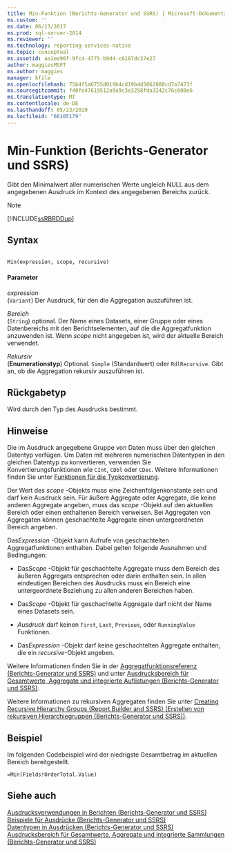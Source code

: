 ```yaml
---
title: Min-Funktion (Berichts-Generator und SSRS) | Microsoft-Dokumentation
ms.custom: ''
ms.date: 06/13/2017
ms.prod: sql-server-2014
ms.reviewer: ''
ms.technology: reporting-services-native
ms.topic: conceptual
ms.assetid: aa1ee96f-9fc4-4775-b9d4-c6187dc37e27
author: maggiesMSFT
ms.author: maggies
manager: kfile
ms.openlocfilehash: 75b4f5a6755d019b4cd19b4d5062088cd7a7473f
ms.sourcegitcommit: f40fa47619512a9a9c3e3258fda3242c76c008e6
ms.translationtype: MT
ms.contentlocale: de-DE
ms.lasthandoff: 05/23/2019
ms.locfileid: "66105179"
---
```

# <a name="min-function-report-builder-and-ssrs"></a>Min-Funktion (Berichts-Generator und SSRS)
  Gibt den Minimalwert aller numerischen Werte ungleich NULL aus dem angegebenen Ausdruck im Kontext des angegebenen Bereichs zurück.  
  
> [!NOTE]  
>  [!INCLUDE[ssRBRDDup](../../includes/ssrbrddup-md.md)]  
  
## <a name="syntax"></a>Syntax  
  
```  
  
Min(expression, scope, recursive)  
```  
  
#### <a name="parameters"></a>Parameter  
 *expression*  
 (`Variant`) Der Ausdruck, für den die Aggregation auszuführen ist.  
  
 *Bereich*  
 (`String`) optional. Der Name eines Datasets, einer Gruppe oder eines Datenbereichs mit den Berichtselementen, auf die die Aggregatfunktion anzuwenden ist. Wenn *scope* nicht angegeben ist, wird der aktuelle Bereich verwendet.  
  
 *Rekursiv*  
 (**Enumerationstyp**) Optional. `Simple` (Standardwert) oder `RdlRecursive`. Gibt an, ob die Aggregation rekursiv auszuführen ist.  
  
## <a name="return-type"></a>Rückgabetyp  
 Wird durch den Typ des Ausdrucks bestimmt.  
  
## <a name="remarks"></a>Hinweise  
 Die im Ausdruck angegebene Gruppe von Daten muss über den gleichen Datentyp verfügen. Um Daten mit mehreren numerischen Datentypen in den gleichen Datentyp zu konvertieren, verwenden Sie Konvertierungsfunktionen wie `CInt`, `CDbl` oder `CDec`. Weitere Informationen finden Sie unter [Funktionen für die Typkonvertierung](https://go.microsoft.com/fwlink/?LinkId=96142).  
  
 Der Wert des *scope* -Objekts muss eine Zeichenfolgenkonstante sein und darf kein Ausdruck sein. Für äußere Aggregate oder Aggregate, die keine anderen Aggregate angeben, muss das *scope* -Objekt auf den aktuellen Bereich oder einen enthaltenen Bereich verweisen. Bei Aggregaten von Aggregaten können geschachtelte Aggregate einen untergeordneten Bereich angeben.  
  
 Das*Expression* -Objekt kann Aufrufe von geschachtelten Aggregatfunktionen enthalten. Dabei gelten folgende Ausnahmen und Bedingungen:  
  
-   Das*Scope* -Objekt für geschachtelte Aggregate muss dem Bereich des äußeren Aggregats entsprechen oder darin enthalten sein. In allen eindeutigen Bereichen des Ausdrucks muss ein Bereich eine untergeordnete Beziehung zu allen anderen Bereichen haben.  
  
-   Das*Scope* -Objekt für geschachtelte Aggregate darf nicht der Name eines Datasets sein.  
  
-   *Ausdruck* darf keinen `First`, `Last`, `Previous`, oder `RunningValue` Funktionen.  
  
-   Das*Expression* -Objekt darf keine geschachtelten Aggregate enthalten, die ein *recursive*-Objekt angeben.  
  
 Weitere Informationen finden Sie in der [Aggregatfunktionsreferenz (Berichts-Generator und SSRS)](report-builder-functions-aggregate-functions-reference.md) und unter [Ausdrucksbereich für Gesamtwerte, Aggregate und integrierte Auflistungen (Berichts-Generator und SSRS)](expression-scope-for-totals-aggregates-and-built-in-collections.md).  
  
 Weitere Informationen zu rekursiven Aggregaten finden Sie unter [Creating Recursive Hierarchy Groups (Report Builder and SSRS) (Erstellen von rekursiven Hierarchiegruppen (Berichts-Generator und SSRS))](creating-recursive-hierarchy-groups-report-builder-and-ssrs.md).  
  
## <a name="example"></a>Beispiel  
 Im folgenden Codebeispiel wird der niedrigste Gesamtbetrag im aktuellen Bereich bereitgestellt.  
  
```  
=Min(Fields!OrderTotal.Value)  
```  
  
## <a name="see-also"></a>Siehe auch  
 [Ausdrucksverwendungen in Berichten &#40;Berichts-Generator und SSRS&#41;](expression-uses-in-reports-report-builder-and-ssrs.md)   
 [Beispiele für Ausdrücke &#40;Berichts-Generator und SSRS&#41;](expression-examples-report-builder-and-ssrs.md)   
 [Datentypen in Ausdrücken (Berichts-Generator und SSRS)](expressions-report-builder-and-ssrs.md)   
 [Ausdrucksbereich für Gesamtwerte, Aggregate und integrierte Sammlungen &#40;Berichts-Generator und SSRS&#41;](expression-scope-for-totals-aggregates-and-built-in-collections.md)  
  
  
